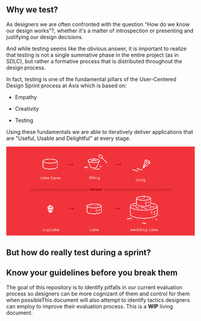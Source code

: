 ## Why we test?
As designers we are often confronted with the question “How do we know our design works”?, whether it's a matter of introspection or presenting and justifying our design decisions.

And while testing seems like the obvious answer, it is important to realize that testing is not a single summative phase in the entire project (as in SDLC), but rather a formative process that is distributed throughout the design process.

In fact, testing is one of the fundamental pillars of the User-Centered Design Sprint process at Axis which is based on:

- Empathy

- Creativity
- Testing

Using these fundamentals we are able to iteratively deliver applications that are "Useful, Usable and Delightful" at every stage.

![Cupcake Analogy](./Assets/images/cupcake_mvp.png)



## But how do really test during a sprint?





## Know your guidelines before you break them



The goal of this repository is to identify pitfalls in our current evaluation process so designers can be more cognizant of them and control for them when possibleThis document will also attempt to identify tactics designers can employ to improve their evaluation process. This is a **WIP** living document.

